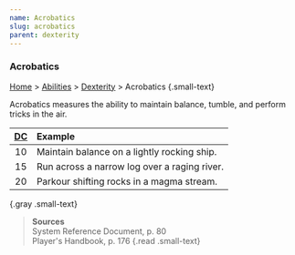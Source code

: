 ```yaml
---
name: Acrobatics
slug: acrobatics
parent: dexterity
---
```

### Acrobatics
[Home](dm-operations-center) > [Abilities](abilities-menu) > [Dexterity](dexterity) > Acrobatics {.small-text}

Acrobatics measures the ability to maintain balance, tumble, and perform tricks in the air.

| [DC](difficulty-class) | Example                    |
| :--: | :------------------------------------------- |
|  10  | Maintain balance on a lightly rocking ship.  |
|  15  | Run across a narrow log over a raging river. |
|  20  | Parkour shifting rocks in a magma stream.    |
{.gray .small-text}

> **Sources** <br/>
> System Reference Document, p. 80<br/>
> Player's Handbook, p. 176
{.read .small-text}

